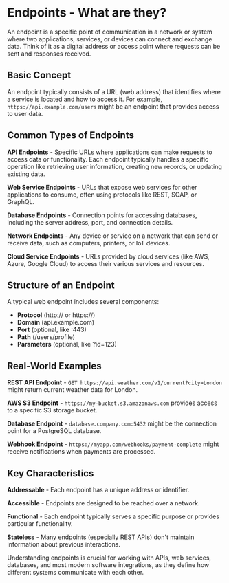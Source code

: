 # Endpoints - What are they?
An endpoint is a specific point of communication in a network or system where two applications, services, or devices can connect and exchange data. Think of it as a digital address or access point where requests can be sent and responses received.

## Basic Concept

An endpoint typically consists of a URL (web address) that identifies where a service is located and how to access it. For example, `https://api.example.com/users` might be an endpoint that provides access to user data.

## Common Types of Endpoints

**API Endpoints** - Specific URLs where applications can make requests to access data or functionality. Each endpoint typically handles a specific operation like retrieving user information, creating new records, or updating existing data.

**Web Service Endpoints** - URLs that expose web services for other applications to consume, often using protocols like REST, SOAP, or GraphQL.

**Database Endpoints** - Connection points for accessing databases, including the server address, port, and connection details.

**Network Endpoints** - Any device or service on a network that can send or receive data, such as computers, printers, or IoT devices.

**Cloud Service Endpoints** - URLs provided by cloud services (like AWS, Azure, Google Cloud) to access their various services and resources.

## Structure of an Endpoint

A typical web endpoint includes several components:
- **Protocol** (http:// or https://)
- **Domain** (api.example.com)
- **Port** (optional, like :443)
- **Path** (/users/profile)
- **Parameters** (optional, like ?id=123)

## Real-World Examples

**REST API Endpoint** - `GET https://api.weather.com/v1/current?city=London` might return current weather data for London.

**AWS S3 Endpoint** - `https://my-bucket.s3.amazonaws.com` provides access to a specific S3 storage bucket.

**Database Endpoint** - `database.company.com:5432` might be the connection point for a PostgreSQL database.

**Webhook Endpoint** - `https://myapp.com/webhooks/payment-complete` might receive notifications when payments are processed.

## Key Characteristics

**Addressable** - Each endpoint has a unique address or identifier.

**Accessible** - Endpoints are designed to be reached over a network.

**Functional** - Each endpoint typically serves a specific purpose or provides particular functionality.

**Stateless** - Many endpoints (especially REST APIs) don't maintain information about previous interactions.

Understanding endpoints is crucial for working with APIs, web services, databases, and most modern software integrations, as they define how different systems communicate with each other.
